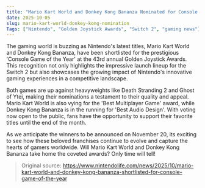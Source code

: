 ```yaml
---
title: "Mario Kart World and Donkey Kong Bananza Nominated for Console Game of the Year"
date: 2025-10-05
slug: mario-kart-world-donkey-kong-nomination
Tags: ["Nintendo", "Golden Joystick Awards", "Switch 2", "gaming news"]
---
```


The gaming world is buzzing as Nintendo's latest titles, Mario Kart World and Donkey Kong Bananza, have been shortlisted for the prestigious 'Console Game of the Year' at the 43rd annual Golden Joystick Awards. This recognition not only highlights the impressive launch lineup for the Switch 2 but also showcases the growing impact of Nintendo's innovative gaming experiences in a competitive landscape.

Both games are up against heavyweights like Death Stranding 2 and Ghost of Ytei, making their nominations a testament to their quality and appeal. Mario Kart World is also vying for the 'Best Multiplayer Game' award, while Donkey Kong Bananza is in the running for 'Best Audio Design'. With voting now open to the public, fans have the opportunity to support their favorite titles until the end of the month.

As we anticipate the winners to be announced on November 20, its exciting to see how these beloved franchises continue to evolve and capture the hearts of gamers worldwide. Will Mario Kart World and Donkey Kong Bananza take home the coveted awards? Only time will tell!
> Original source: https://www.nintendolife.com/news/2025/10/mario-kart-world-and-donkey-kong-bananza-shortlisted-for-console-game-of-the-year